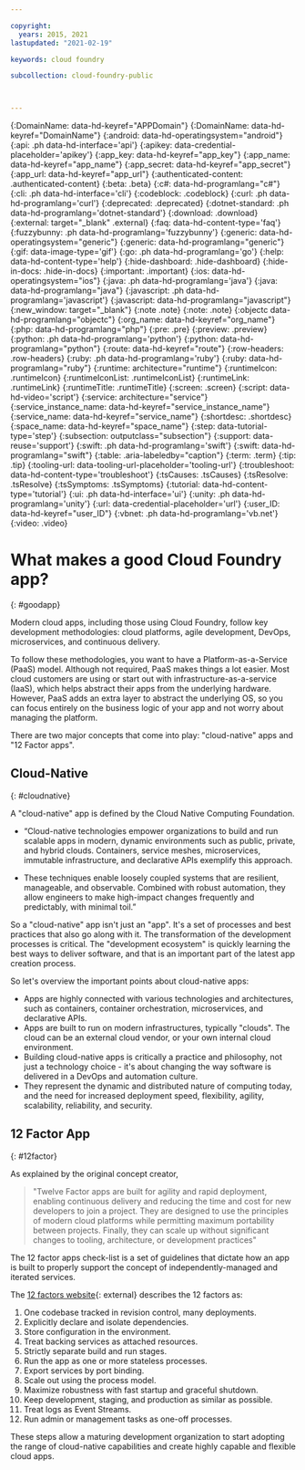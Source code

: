 ```yaml
---

copyright:
  years: 2015, 2021
lastupdated: "2021-02-19"

keywords: cloud foundry

subcollection: cloud-foundry-public



---
```



{:DomainName: data-hd-keyref="APPDomain"}
{:DomainName: data-hd-keyref="DomainName"}
{:android: data-hd-operatingsystem="android"}
{:api: .ph data-hd-interface='api'}
{:apikey: data-credential-placeholder='apikey'}
{:app_key: data-hd-keyref="app_key"}
{:app_name: data-hd-keyref="app_name"}
{:app_secret: data-hd-keyref="app_secret"}
{:app_url: data-hd-keyref="app_url"}
{:authenticated-content: .authenticated-content}
{:beta: .beta}
{:c#: data-hd-programlang="c#"}
{:cli: .ph data-hd-interface='cli'}
{:codeblock: .codeblock}
{:curl: .ph data-hd-programlang='curl'}
{:deprecated: .deprecated}
{:dotnet-standard: .ph data-hd-programlang='dotnet-standard'}
{:download: .download}
{:external: target="_blank" .external}
{:faq: data-hd-content-type='faq'}
{:fuzzybunny: .ph data-hd-programlang='fuzzybunny'}
{:generic: data-hd-operatingsystem="generic"}
{:generic: data-hd-programlang="generic"}
{:gif: data-image-type='gif'}
{:go: .ph data-hd-programlang='go'}
{:help: data-hd-content-type='help'}
{:hide-dashboard: .hide-dashboard}
{:hide-in-docs: .hide-in-docs}
{:important: .important}
{:ios: data-hd-operatingsystem="ios"}
{:java: .ph data-hd-programlang='java'}
{:java: data-hd-programlang="java"}
{:javascript: .ph data-hd-programlang='javascript'}
{:javascript: data-hd-programlang="javascript"}
{:new_window: target="_blank"}
{:note .note}
{:note: .note}
{:objectc data-hd-programlang="objectc"}
{:org_name: data-hd-keyref="org_name"}
{:php: data-hd-programlang="php"}
{:pre: .pre}
{:preview: .preview}
{:python: .ph data-hd-programlang='python'}
{:python: data-hd-programlang="python"}
{:route: data-hd-keyref="route"}
{:row-headers: .row-headers}
{:ruby: .ph data-hd-programlang='ruby'}
{:ruby: data-hd-programlang="ruby"}
{:runtime: architecture="runtime"}
{:runtimeIcon: .runtimeIcon}
{:runtimeIconList: .runtimeIconList}
{:runtimeLink: .runtimeLink}
{:runtimeTitle: .runtimeTitle}
{:screen: .screen}
{:script: data-hd-video='script'}
{:service: architecture="service"}
{:service_instance_name: data-hd-keyref="service_instance_name"}
{:service_name: data-hd-keyref="service_name"}
{:shortdesc: .shortdesc}
{:space_name: data-hd-keyref="space_name"}
{:step: data-tutorial-type='step'}
{:subsection: outputclass="subsection"}
{:support: data-reuse='support'}
{:swift: .ph data-hd-programlang='swift'}
{:swift: data-hd-programlang="swift"}
{:table: .aria-labeledby="caption"}
{:term: .term}
{:tip: .tip}
{:tooling-url: data-tooling-url-placeholder='tooling-url'}
{:troubleshoot: data-hd-content-type='troubleshoot'}
{:tsCauses: .tsCauses}
{:tsResolve: .tsResolve}
{:tsSymptoms: .tsSymptoms}
{:tutorial: data-hd-content-type='tutorial'}
{:ui: .ph data-hd-interface='ui'}
{:unity: .ph data-hd-programlang='unity'}
{:url: data-credential-placeholder='url'}
{:user_ID: data-hd-keyref="user_ID"}
{:vbnet: .ph data-hd-programlang='vb.net'}
{:video: .video}

# What makes a good Cloud Foundry app?
{: #goodapp}


Modern cloud apps, including those using Cloud Foundry, follow key development methodologies: cloud platforms, agile development, DevOps, microservices, and continuous delivery.

To follow these methodologies, you want to have a Platform-as-a-Service (PaaS) model. Although not  required, PaaS makes things a lot easier. Most cloud customers are using or start out with infrastructure-as-a-service (IaaS), which helps abstract their apps from the underlying hardware. However, PaaS adds an extra layer to abstract the underlying OS, so you can focus entirely on the business logic of your app and not worry about managing the platform.

There are two major concepts that come into play: "cloud-native" apps and "12 Factor apps".


## Cloud-Native
{: #cloudnative}

A "cloud-native" app is defined by the Cloud Native Computing Foundation.

* “Cloud-native technologies empower organizations to build and run scalable apps in modern, dynamic environments such as public, private, and hybrid clouds. Containers, service meshes, microservices, immutable infrastructure, and declarative APIs exemplify this approach.

* These techniques enable loosely coupled systems that are resilient, manageable, and observable. Combined with robust automation, they allow engineers to make high-impact changes frequently and predictably, with minimal toil.”

So a "cloud-native" app isn't just an "app". It's a set of processes and best practices that also go along with it. The transformation of the development processes is critical.  The "development ecosystem" is quickly learning the best ways to deliver software, and that is an important part of the latest app creation process.

So let's overview the important points about cloud-native apps:

* Apps are highly connected with various technologies and architectures, such as containers, container orchestration, microservices, and declarative APIs.
* Apps are built to run on modern infrastructures, typically "clouds". The cloud can be an external cloud vendor, or your own internal cloud environment.
* Building cloud-native apps is critically a practice and philosophy, not just a technology choice - it's about changing the way software is delivered in a DevOps and automation culture.
* They represent the dynamic and distributed nature of computing today, and the need for increased deployment speed, flexibility, agility, scalability, reliability, and security.


## 12 Factor App
{: #12factor}

As explained by the original concept creator,

> "Twelve Factor apps are built for agility and rapid deployment, enabling continuous delivery and reducing the time and cost for new developers to join a project. They are designed to use the principles of modern cloud platforms while permitting maximum portability between projects. Finally, they can scale up without significant changes to tooling, architecture, or development practices"

The 12 factor apps check-list is a set of guidelines that dictate how an app is built to properly support the concept of independently-managed and iterated services.

The [12 factors website](https://12factor.net){: external} describes the 12 factors as:

1. One codebase tracked in revision control, many deployments.
2. Explicitly declare and isolate dependencies.
3. Store configuration in the environment.
4. Treat backing services as attached resources.
5. Strictly separate build and run stages.
6. Run the app as one or more stateless processes.
7. Export services by port binding.
8. Scale out using the process model.
9. Maximize robustness with fast startup and graceful shutdown.
10. Keep development, staging, and production as similar as possible.
11. Treat logs as Event Streams.
12. Run admin or management tasks as one-off processes.

These steps allow a maturing development organization to start adopting the range of cloud-native capabilities and create highly capable and flexible cloud apps.


